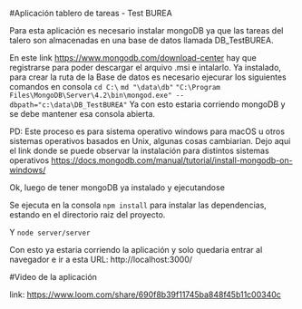 #Aplicación tablero de tareas - Test BUREA

Para esta aplicación es necesario instalar mongoDB ya que las tareas del talero son almacenadas en una base de datos llamada DB_TestBUREA.

En este link https://www.mongodb.com/download-center hay que registrarse para poder descargar el arquivo .msi e intalarlo.
Ya instalado, para crear la ruta de la Base de datos es necesario ejecurar los siguientes comandos en consola
```cd C:\```
```md "\data\db"```
```"C:\Program Files\MongoDB\Server\4.2\bin\mongod.exe" --dbpath="c:\data\DB_TestBUREA"```
Ya con esto estaria corriendo mongoDB y se debe mantener esa consola abierta.

PD: Este proceso es para sistema operativo windows para macOS u otros sistemas operativos basados en Unix, algunas cosas cambiarian. Dejo aqui el link donde se puede observar la instalación para distintos sistemas operativos https://docs.mongodb.com/manual/tutorial/install-mongodb-on-windows/

Ok, luego de tener mongoDB ya instalado y ejecutandose

Se ejecuta en la consola ```npm install``` para instalar las dependencias, estando en el directorio raiz del proyecto.

Y ```node server/server``` 

Con esto ya estaria corriendo la aplicación y solo quedaria entrar al navegador e ir a esta URL: http://localhost:3000/ 

#Video de la aplicación

link: https://www.loom.com/share/690f8b39f11745ba848f45b11c00340c


